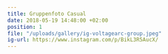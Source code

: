 ```yaml
---
title: Gruppenfoto Casual
date: 2018-05-19 14:48:00 +02:00
position: 1
file: "/uploads/gallery/ig-voltagearc-group.jpeg"
ig-url: https://www.instagram.com/p/BikL3R5AucX/
---
```


